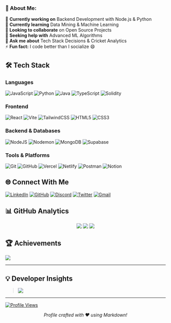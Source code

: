 ### 💫 About Me:
🔭 **Currently working on** Backend Development with Node.js & Python<br>
🌱 **Currently learning** Data Mining & Machine Learning<br>
👯 **Looking to collaborate** on Open Source Projects<br>
🤝 **Seeking help with** Advanced ML Algorithms<br>
💬 **Ask me about** Tech Stack Decisions & Cricket Analytics<br>
⚡ **Fun fact:** I code better than I socialize 😄

## 🛠️ Tech Stack
### Languages
![JavaScript](https://img.shields.io/badge/javascript-%23323330.svg?logo=javascript&logoColor=%23F7DF1E)
![Python](https://img.shields.io/badge/python-3670A0?logo=python&logoColor=ffdd54)
![Java](https://img.shields.io/badge/java-%23ED8B00.svg?logo=openjdk&logoColor=white)
![TypeScript](https://img.shields.io/badge/typescript-%23007ACC.svg?logo=typescript&logoColor=white)
![Solidity](https://img.shields.io/badge/Solidity-%23363636.svg?logo=solidity&logoColor=white)

### Frontend
![React](https://img.shields.io/badge/react-%2320232a.svg?logo=react&logoColor=%2361DAFB)
![Vite](https://img.shields.io/badge/vite-%23646CFF.svg?logo=vite&logoColor=white)
![TailwindCSS](https://img.shields.io/badge/tailwindcss-%2338B2AC.svg?logo=tailwind-css&logoColor=white)
![HTML5](https://img.shields.io/badge/html5-%23E34F26.svg?logo=html5&logoColor=white)
![CSS3](https://img.shields.io/badge/css3-%231572B6.svg?logo=css3&logoColor=white)

### Backend & Databases
![NodeJS](https://img.shields.io/badge/node.js-6DA55F?logo=node.js&logoColor=white)
![Nodemon](https://img.shields.io/badge/NODEMON-%23323330.svg?logo=nodemon&logoColor=%BBDEAD)
![MongoDB](https://img.shields.io/badge/MongoDB-%234ea94b.svg?logo=mongodb&logoColor=white)
![Supabase](https://img.shields.io/badge/Supabase-3ECF8E?logo=supabase&logoColor=white)

### Tools & Platforms
![Git](https://img.shields.io/badge/git-%23F05033.svg?logo=git&logoColor=white)
![GitHub](https://img.shields.io/badge/github-%23121011.svg?logo=github&logoColor=white)
![Vercel](https://img.shields.io/badge/vercel-%23000000.svg?logo=vercel&logoColor=white)
![Netlify](https://img.shields.io/badge/netlify-%23000000.svg?logo=netlify&logoColor=#00C7B7)
![Postman](https://img.shields.io/badge/Postman-FF6C37?logo=postman&logoColor=white)
![Notion](https://img.shields.io/badge/Notion-%23000000.svg?logo=notion&logoColor=white)

## 🌐 Connect With Me
[![LinkedIn](https://img.shields.io/badge/LinkedIn-0A66C2?logo=linkedin&logoColor=white)](https://linkedin.com/in/soumyadeep-sarkar2004)
[![GitHub](https://img.shields.io/badge/GitHub-181717?logo=github&logoColor=white)](https://github.com/soumyadeepsarkar-2004)
[![Discord](https://img.shields.io/badge/Discord-5865F2?logo=discord&logoColor=white)](https://discord.gg/soumyadeepsarkar_2004)
[![Twitter](https://img.shields.io/badge/Twitter-1DA1F2?logo=x&logoColor=white)](https://x.com/sarkar58153)
[![Gmail](https://img.shields.io/badge/Email-EA4335?logo=gmail&logoColor=white)](mailto:soumyadeepsarkar2004@outlook.com)

## 📊 GitHub Analytics
<div align="center">
  
![](https://github-readme-stats.vercel.app/api?username=soumyadeepsarkar-2004&theme=dark&show_icons=true&hide_border=true)
![](https://streak-stats.demolab.com?user=soumyadeepsarkar-2004&theme=dark&hide_border=true)
![](https://github-readme-stats.vercel.app/api/top-langs/?username=soumyadeepsarkar-2004&theme=dark&layout=compact&hide_border=true)

</div>

## 🏆 Achievements
![](https://github-profile-trophy.vercel.app/?username=soumyadeepsarkar-2004&theme=onedark&no-frame=true&no-bg=true&margin-w=4&row=2&column=4)

--- 
## 💡 Developer Insights

> ![](https://quotes-github-readme.vercel.app/api?type=horizontal&theme=dark)
  
---

[![Profile Views](https://komarev.com/ghpvc/?username=soumyadeepsarkar-2004&color=blueviolet&label=PROFILE+VIEWS&style=flat-square)](https://github.com/soumyadeepsarkar-2004)

<div align="center">
  
*Profile crafted with ❤️ using Markdown!*

</div>
